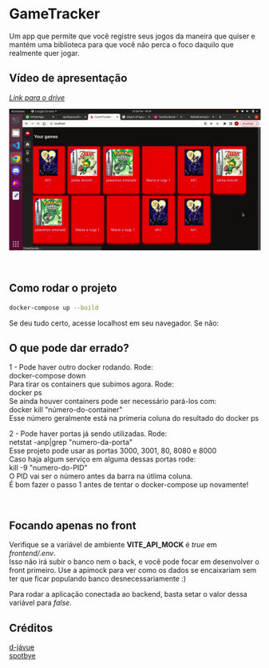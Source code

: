 # GameTracker

Um app que permite que você registre seus jogos da maneira que quiser e mantém uma biblioteca para que você não perca o foco daquilo que realmente quer jogar.  

## **Vídeo de apresentação**
[*Link para o drive*]()  

![Live demo](./readme_assets/demo.gif)  

<br>

## **Como rodar o projeto**

```bash
docker-compose up --build
```

Se deu tudo certo, acesse localhost em seu navegador. Se não:  

## O que pode dar errado?

1 - Pode haver outro docker rodando. Rode:  
docker-compose down  
Para tirar os containers que subimos agora. Rode:  
docker ps  
Se ainda houver containers pode ser necessário pará-los com:  
docker kill "número-do-container"  
Esse número geralmente está na primeria coluna do resultado do docker ps  

2 - Pode haver portas já sendo utilizadas. Rode:  
netstat -anp|grep "numero-da-porta"  
Esse projeto pode usar as portas 3000, 3001, 80, 8080 e 8000  
Caso haja algum serviço em alguma dessas portas rode:  
kill -9 "numero-do-PID"  
O PID vai ser o número antes da barra na útlima coluna.  
É bom fazer o passo 1 antes de tentar o docker-compose up novamente!  

<br>

## Focando apenas no front

Verifique se a variável de ambiente **VITE_API_MOCK** é *true* em *frontend/.env*.  
Isso não irá subir o banco nem o back, e você pode focar em desenvolver o front primeiro. Use a apimock para ver como os dados se encaixariam sem ter que ficar populando banco desnecessariamente :)  

Para rodar a aplicação conectada ao backend, basta setar o valor dessa variável para *false*.

## Créditos

[d-jávue](https://github.com/huogerac/djavue)  
[spotbye](https://github.com/vitoiuo/spotbye-audio-player/blob/main/frontend/src/components/MusicList.vue)
